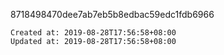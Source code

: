 
8718498470dee7ab7eb5b8edbac59edc1fdb6966

    Created at: 2019-08-28T17:56:58+08:00
    Updated at: 2019-08-28T17:56:58+08:00

